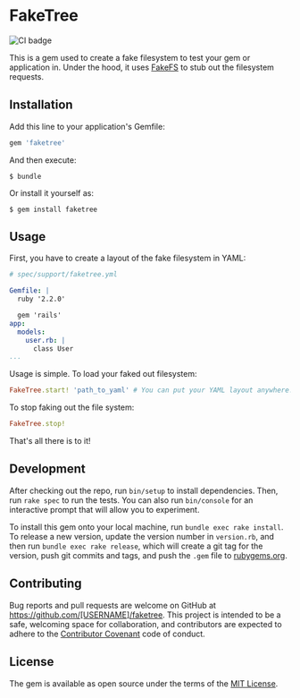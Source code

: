 # FakeTree

![CI badge](https://travis-ci.org/J3RN/faketree.svg?branch=master)

This is a gem used to create a fake filesystem to test your gem or application in. Under the hood, it uses [FakeFS](https://github.com/defunkt/fakefs) to stub out the filesystem requests.

## Installation

Add this line to your application's Gemfile:

```ruby
gem 'faketree'
```

And then execute:

    $ bundle

Or install it yourself as:

    $ gem install faketree

## Usage

First, you have to create a layout of the fake filesystem in YAML:

```YAML
# spec/support/faketree.yml

Gemfile: |
  ruby '2.2.0'

  gem 'rails'
app:
  models:
    user.rb: |
      class User
...
```

Usage is simple. To load your faked out filesystem:

```ruby
FakeTree.start! 'path_to_yaml' # You can put your YAML layout anywhere!
```

To stop faking out the file system:

```ruby
FakeTree.stop!
```

That's all there is to it!

## Development

After checking out the repo, run `bin/setup` to install dependencies. Then, run `rake spec` to run the tests. You can also run `bin/console` for an interactive prompt that will allow you to experiment.

To install this gem onto your local machine, run `bundle exec rake install`. To release a new version, update the version number in `version.rb`, and then run `bundle exec rake release`, which will create a git tag for the version, push git commits and tags, and push the `.gem` file to [rubygems.org](https://rubygems.org).

## Contributing

Bug reports and pull requests are welcome on GitHub at https://github.com/[USERNAME]/faketree. This project is intended to be a safe, welcoming space for collaboration, and contributors are expected to adhere to the [Contributor Covenant](contributor-covenant.org) code of conduct.


## License

The gem is available as open source under the terms of the [MIT License](http://opensource.org/licenses/MIT).

